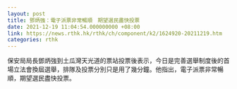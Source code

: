 ```yaml
---
layout: post
title: 鄧炳強：電子派票非常暢順　期望選民盡快投票
date: 2021-12-19 11:04:54.000000000 +08:00
link: https://news.rthk.hk/rthk/ch/component/k2/1624920-20211219.htm
categories: rthk
---
```


保安局局長鄧炳強到土瓜灣天光道的票站投票後表示，今日是完善選舉制度後的首場立法會換屆選舉，排隊及投票分別只是用了幾分鐘。他指出，電子派票非常暢順，期望選民盡快投票。

